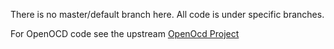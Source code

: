 There is no master/default branch here. All code is under specific branches.

For OpenOCD code see the upstream [OpenOcd Project](openocd.org)
